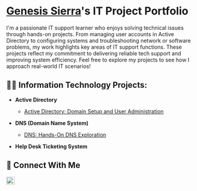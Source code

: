 # <a href="https://www.linkedin.com/in/genesis-sierra/">Genesis Sierra</a>'s IT Project Portfolio
I'm a passionate IT support learner who enjoys solving technical issues through hands-on projects. From managing user accounts in Active Directory to configuring systems and troubleshooting network or software problems, my work highlights key areas of IT support functions. These projects reflect my commitment to delivering reliable tech support and improving system efficiency. Feel free to explore my projects to see how I approach real-world IT scenarios!

<h2>👨‍💻 Information Technology Projects:</h2>

- <b>Active Directory</b>
  - [Active Directory: Domain Setup and User Administration](https://github.com/genesis-sierra/Active-Directory-Domain-Setup-and-User-Administration)

- <b>DNS (Domain Name System)</b>
  - [DNS: Hands-On DNS Exploration](https://github.com/genesis-sierra/dns-hands-on-exploration)
 
- <b>Help Desk Ticketing System</b>


## 🤳 Connect With Me

[<img align="left" alt="genesis-sierra | LinkedIn" width="22px" src="https://cdn.jsdelivr.net/npm/simple-icons@v3/icons/linkedin.svg" />][linkedin]

[linkedin]: https://linkedin.com/in/genesis-sierra
